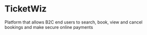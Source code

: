 # TicketWiz
Platform that allows B2C end users to search, book, view and cancel bookings and make secure online payments
